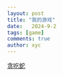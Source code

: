 ```yaml
---
layout: post
title: "我的游戏"
date:   2024-9-2
tags: [game]
comments: true
author: xyc
---
```

[贪吃蛇](https://xyc114.github.io/_game/Snake.html)
